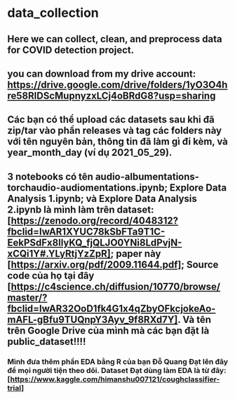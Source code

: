 # data_collection
## Here we can collect, clean, and preprocess data for COVID detection project.
## you can download from my drive account: https://drive.google.com/drive/folders/1yO3O4hre58RlDScMupnyzxLCj4oBRdG8?usp=sharing
## Các bạn có thể upload các datasets sau khi đã zip/tar vào phần releases và tag các folders này với tên nguyên bản, thông tin đã làm gì đi kèm, và year_month_day (ví dụ 2021_05_29).
## 3 notebooks có tên audio-albumentations-torchaudio-audiomentations.ipynb; Explore Data Analysis 1.ipynb; và Explore Data Analysis 2.ipynb là mình làm trên dataset: [https://zenodo.org/record/4048312?fbclid=IwAR1XYUC78kSbFTa9T1C-EekPSdFx8llyKQ_fjQLJO0YNi8LdPvjN-xCQi1Y#.YLyRtjYzZpR]; paper này [https://arxiv.org/pdf/2009.11644.pdf]; Source code của họ tại đây [https://c4science.ch/diffusion/10770/browse/master/?fbclid=IwAR32OoD1fk4G1x4qZbyOFkcjokeAo-mAFL-gBfu9TUQnpY3Ayv_9f8RXd7Y]. Và tên trên Google Drive của mình mà các bạn đặt là public_dataset!!!!
### Mình đưa thêm phần EDA bằng R của bạn Đỗ Quang Đạt lên đây để mọi người tiện theo dõi. Dataset Đạt dùng làm EDA là từ đây: [https://www.kaggle.com/himanshu007121/coughclassifier-trial]

